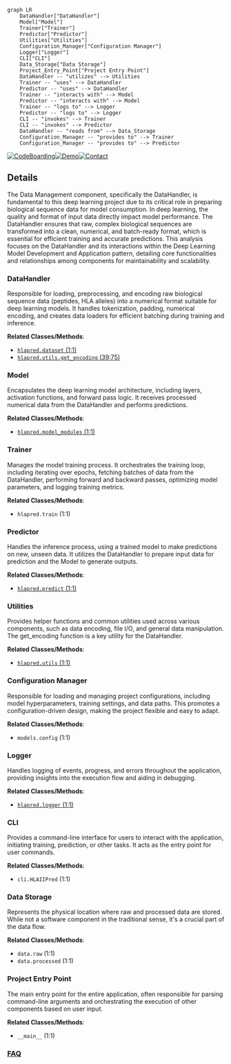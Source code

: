 ```mermaid
graph LR
    DataHandler["DataHandler"]
    Model["Model"]
    Trainer["Trainer"]
    Predictor["Predictor"]
    Utilities["Utilities"]
    Configuration_Manager["Configuration Manager"]
    Logger["Logger"]
    CLI["CLI"]
    Data_Storage["Data Storage"]
    Project_Entry_Point["Project Entry Point"]
    DataHandler -- "utilizes" --> Utilities
    Trainer -- "uses" --> DataHandler
    Predictor -- "uses" --> DataHandler
    Trainer -- "interacts with" --> Model
    Predictor -- "interacts with" --> Model
    Trainer -- "logs to" --> Logger
    Predictor -- "logs to" --> Logger
    CLI -- "invokes" --> Trainer
    CLI -- "invokes" --> Predictor
    DataHandler -- "reads from" --> Data_Storage
    Configuration_Manager -- "provides to" --> Trainer
    Configuration_Manager -- "provides to" --> Predictor
```

[![CodeBoarding](https://img.shields.io/badge/Generated%20by-CodeBoarding-9cf?style=flat-square)](https://github.com/CodeBoarding/GeneratedOnBoardings)[![Demo](https://img.shields.io/badge/Try%20our-Demo-blue?style=flat-square)](https://www.codeboarding.org/demo)[![Contact](https://img.shields.io/badge/Contact%20us%20-%20contact@codeboarding.org-lightgrey?style=flat-square)](mailto:contact@codeboarding.org)

## Details

The Data Management component, specifically the DataHandler, is fundamental to this deep learning project due to its critical role in preparing biological sequence data for model consumption. In deep learning, the quality and format of input data directly impact model performance. The DataHandler ensures that raw, complex biological sequences are transformed into a clean, numerical, and batch-ready format, which is essential for efficient training and accurate predictions. This analysis focuses on the DataHandler and its interactions within the Deep Learning Model Development and Application pattern, detailing core functionalities and relationships among components for maintainability and scalability.

### DataHandler
Responsible for loading, preprocessing, and encoding raw biological sequence data (peptides, HLA alleles) into a numerical format suitable for deep learning models. It handles tokenization, padding, numerical encoding, and creates data loaders for efficient batching during training and inference.


**Related Classes/Methods**:

- <a href="https://github.com/pfizer-opensource/HLAIIPred/blob/main/hlapred/dataset.py#L1-L1" target="_blank" rel="noopener noreferrer">`hlapred.dataset` (1:1)</a>
- <a href="https://github.com/pfizer-opensource/HLAIIPred/blob/main/hlapred/utils.py#L39-L75" target="_blank" rel="noopener noreferrer">`hlapred.utils.get_encoding` (39:75)</a>


### Model
Encapsulates the deep learning model architecture, including layers, activation functions, and forward pass logic. It receives processed numerical data from the DataHandler and performs predictions.


**Related Classes/Methods**:

- <a href="https://github.com/pfizer-opensource/HLAIIPred/blob/main/hlapred/model_modules.py#L1-L1" target="_blank" rel="noopener noreferrer">`hlapred.model_modules` (1:1)</a>


### Trainer
Manages the model training process. It orchestrates the training loop, including iterating over epochs, fetching batches of data from the DataHandler, performing forward and backward passes, optimizing model parameters, and logging training metrics.


**Related Classes/Methods**:

- `hlapred.train` (1:1)


### Predictor
Handles the inference process, using a trained model to make predictions on new, unseen data. It utilizes the DataHandler to prepare input data for prediction and the Model to generate outputs.


**Related Classes/Methods**:

- <a href="https://github.com/pfizer-opensource/HLAIIPred/blob/main/hlapred/predict.py#L1-L1" target="_blank" rel="noopener noreferrer">`hlapred.predict` (1:1)</a>


### Utilities
Provides helper functions and common utilities used across various components, such as data encoding, file I/O, and general data manipulation. The get_encoding function is a key utility for the DataHandler.


**Related Classes/Methods**:

- <a href="https://github.com/pfizer-opensource/HLAIIPred/blob/main/hlapred/utils.py#L1-L1" target="_blank" rel="noopener noreferrer">`hlapred.utils` (1:1)</a>


### Configuration Manager
Responsible for loading and managing project configurations, including model hyperparameters, training settings, and data paths. This promotes a configuration-driven design, making the project flexible and easy to adapt.


**Related Classes/Methods**:

- `models.config` (1:1)


### Logger
Handles logging of events, progress, and errors throughout the application, providing insights into the execution flow and aiding in debugging.


**Related Classes/Methods**:

- <a href="https://github.com/pfizer-opensource/HLAIIPred/blob/main/hlapred/logger.py#L1-L1" target="_blank" rel="noopener noreferrer">`hlapred.logger` (1:1)</a>


### CLI
Provides a command-line interface for users to interact with the application, initiating training, prediction, or other tasks. It acts as the entry point for user commands.


**Related Classes/Methods**:

- `cli.HLAIIPred` (1:1)


### Data Storage
Represents the physical location where raw and processed data are stored. While not a software component in the traditional sense, it's a crucial part of the data flow.


**Related Classes/Methods**:

- `data.raw` (1:1)
- `data.processed` (1:1)


### Project Entry Point
The main entry point for the entire application, often responsible for parsing command-line arguments and orchestrating the execution of other components based on user input.


**Related Classes/Methods**:

- `__main__` (1:1)




### [FAQ](https://github.com/CodeBoarding/GeneratedOnBoardings/tree/main?tab=readme-ov-file#faq)